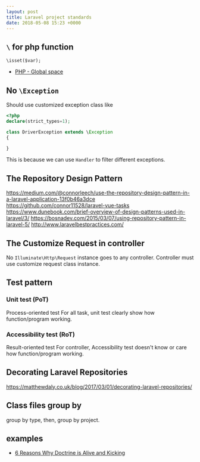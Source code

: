 ```yaml
---
layout: post
title: Laravel project standards
date: 2018-05-08 15:23 +0000
---
```


## `\` for php function 
```
\isset($var);

```
 - [PHP - Global space](http://www.php.net/manual/en/language.namespaces.global.php)


## No `\Exception`
Should use customized exception class like 
```php
<?php
declare(strict_types=1);

class DriverException extends \Exception
{

}
```

This is because we can use `Handler` to filter different exceptions.

## The Repository Design Pattern
https://medium.com/@connorleech/use-the-repository-design-pattern-in-a-laravel-application-13f0b46a3dce
https://github.com/connor11528/laravel-vue-tasks
https://www.dunebook.com/brief-overview-of-design-patterns-used-in-laravel/3/
https://bosnadev.com/2015/03/07/using-repository-pattern-in-laravel-5/
http://www.laravelbestpractices.com/

## The Customize Request in controller
No `Illuminate\Http\Request` instance goes to any controller. 
Controller must use customize request class instance. 


## Test pattern
### Unit test (PoT)
Process-oriented test
For all task, unit test clearly show how function/program working. 

### Accessibility test (RoT)
Result-oriented test
For controller, Accessibility test doesn't know or care how function/program working.


## Decorating Laravel Repositories
https://matthewdaly.co.uk/blog/2017/03/01/decorating-laravel-repositories/


## Class files group by
group by type, then, group by project.

## examples
* [6 Reasons Why Doctrine is Alive and Kicking](https://www.tomasvotruba.cz/blog/2018/07/09/6-reasons-why-doctrine-is-alive-and-kicking/#1-bump-php-7-1-without-waiting-for-major-release)